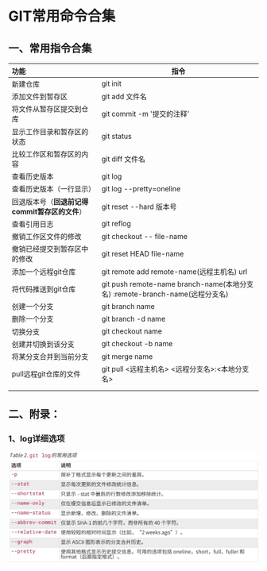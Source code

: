 # GIT常用命令合集

## 一、常用指令合集



| 功能                                           | 指令                       |
| :--------------------------------------------- | -------------------------- |
| 新建仓库                                       | git init                   |
| 添加文件到暂存区                               | git add  文件名            |
| 将文件从暂存区提交到仓库                       | git commit -m '提交的注释' |
| 显示工作目录和暂存区的状态                     | git status                 |
| 比较工作区和暂存区的内容                       | git diff 文件名            |
| 查看历史版本                                   | git log                    |
| 查看历史版本（一行显示）                       | git log --pretty=oneline   |
| 回退版本号（**回退前记得commit暂存区的文件**） | git reset --hard 版本号    |
| 查看引用日志                                   | git reflog                 |
| 撤销工作区文件的修改                           | git checkout   --   file-name |
| 撤销已经提交到暂存区中的修改                   | git reset  HEAD  file-name |
| 添加一个远程git仓库                            | git remote add  remote-name(远程主机名)  url |
| 将代码推送到git仓库                            | git push remote-name  branch-name(本地分支名) :remote-branch-name(远程分支名) |
| 创建一个分支                                   | git branch name            |
| 删除一个分支                                   | git branch -d name         |
| 切换分支                                       | git checkout name          |
| 创建并切换到该分支                             | git checkout -b name       |
| 将某分支合并到当前分支                         | git merge name             |
| pull远程git仓库的文件 | git pull <远程主机名> <远程分支名>:<本地分支名> |
|                                                |                            |
|                                                |                            |



 

 

 

 





## 二、附录：

### 1、log详细选项

![log相关指令](GIT常用命令合集.assets/log.jpg)